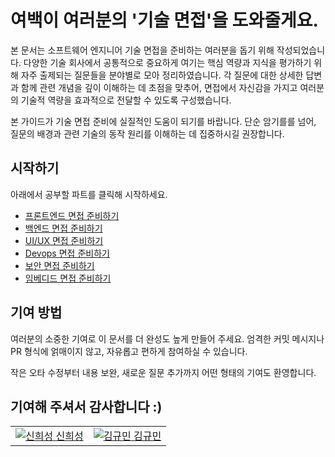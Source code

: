 # 여백이 여러분의 '기술 면접'을 도와줄게요.

<TypingTitle />

본 문서는 소프트웨어 엔지니어 기술 면접을 준비하는 여러분을 돕기 위해 작성되었습니다. 다양한 기술 회사에서 공통적으로 중요하게 여기는 핵심 역량과 지식을 평가하기 위해 자주 출제되는 질문들을 분야별로 모아 정리하였습니다. 각 질문에 대한 상세한 답변과 함께 관련 개념을 깊이 이해하는 데 초점을 맞추어, 면접에서 자신감을 가지고 여러분의 기술적 역량을 효과적으로 전달할 수 있도록 구성했습니다.

본 가이드가 기술 면접 준비에 실질적인 도움이 되기를 바랍니다. 단순 암기를를 넘어, 질문의 배경과 관련 기술의 동작 원리를 이해하는 데 집중하시길 권장합니다.


## 시작하기
아래에서 공부할 파트를 클릭해 시작하세요.
- [프론트엔드 면접 준비하기](/frotend)
- [백엔드 면접 준비하기](/backend)
- [UI/UX 면접 준비하기](/design)
- [Devops 면접 준비하기](/devops)
- [보안 면접 준비하기](/security)  
- [임베디드 면접 준비하기](/embeded)

## 기여 방법

여러분의 소중한 기여로 이 문서를 더 완성도 높게 만들어 주세요. 엄격한 커밋 메시지나 PR 형식에 얽매이지 않고, 자유롭고 편하게 참여하실 수 있습니다.

작은 오타 수정부터 내용 보완, 새로운 질문 추가까지 어떤 형태의 기여도 환영합니다.

## 기여해 주셔서 감사합니다 :)
<table>
  <tbody>
    <tr>
      <td align="center">
        <a href="https://github.com/siniseong">
          <img alt="신희성" src="https://avatars.githubusercontent.com/siniseong" />
        </a>
        <a href="https://github.com/siniseong" class="contributor-name">신희성</a>
      </td>
      <td align="center">
        <a href="https://github.com/gyumingim">
          <img alt="김규민" src="https://avatars.githubusercontent.com/gyumingim" />
        </a>
        <a href="https://github.com/gyumingim" class="contributor-name">김규민</a>
      </td>
    </tr>
  </tbody>
</table>